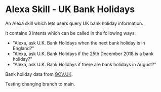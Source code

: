 # Alexa Skill - UK Bank Holidays
An Alexa skill which lets users query UK bank holiday information.

It contains 3 intents which can be called in the following ways:

- "Alexa, ask U.K. Bank Holidays when the next bank holiday is in England?"
- "Alexa, ask U.K. Bank Holidays if the 25th December 2018 is a bank holiday?"
- "Alexa, ask U.K. Bank Holidays if there are bank holidays in August?"

Bank holiday data from [GOV.UK](https://www.gov.uk/bank-holidays.json).

Testing changing branch to main.
